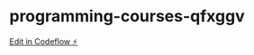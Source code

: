 # programming-courses-qfxggv

[Edit in Codeflow ⚡️](https://stackblitz.com/~/github.com/saka66/programming-courses-qfxggv)